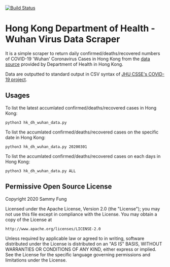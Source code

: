 [![Build Status](https://travis-ci.org/sammyfung/COVID-19-HK-DH.svg?branch=master)](https://travis-ci.org/sammyfung/COVID-19-HK-DH)

# Hong Kong Department of Health - Wuhan Virus Data Scraper

It is a simple scraper to return daily confirmed/deaths/recovered numbers of COVID-19 'Wuhan' Coronavirus Cases in Hong Kong from the [data source](https://data.gov.hk/en-data/dataset/hk-dh-chpsebcddr-novel-infectious-agent/resource/05e8a593-1469-4348-937d-2746afd11442) provided by Department of Health in Hong Kong.

Data are outputted to standard output in CSV syntax of [JHU CSSE's COVID-19 project](https://github.com/CSSEGISandData/COVID-19).

## Usages

To list the latest accumlated confirmed/deaths/recovered cases in Hong Kong:

```
python3 hk_dh_wuhan_data.py 
```

To list the accumlated confirmed/deaths/recovered cases on the specific date in Hong Kong:

```
python3 hk_dh_wuhan_data.py 20200301
```

To list the accumlated confirmed/deaths/recovered cases on each days in Hong Kong:

```
python3 hk_dh_wuhan_data.py ALL
```

## Permissive Open Source License

Copyright 2020 Sammy Fung

Licensed under the Apache License, Version 2.0 (the "License");
you may not use this file except in compliance with the License.
You may obtain a copy of the License at

    http://www.apache.org/licenses/LICENSE-2.0

Unless required by applicable law or agreed to in writing, software
distributed under the License is distributed on an "AS IS" BASIS,
WITHOUT WARRANTIES OR CONDITIONS OF ANY KIND, either express or implied.
See the License for the specific language governing permissions and
limitations under the License.
